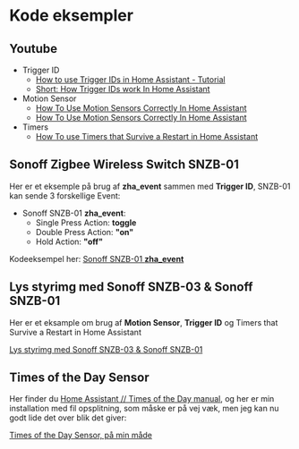 # Kode eksempler

## Youtube

* Trigger ID
  * [How to use Trigger IDs in Home Assistant - Tutorial](https://www.youtube.com/watch?v=fE_MYcXYwMI "Smart Home Junkie")
  * [Short: How Trigger IDs work In Home Assistant](https://www.youtube.com/watch?v=xq6-WMbqElk "Smart Home Junkie")
* Motion Sensor
  * [How To Use Motion Sensors Correctly In Home Assistant](https://www.youtube.com/watch?v=m_fbo_Co-TU "Smart Home Junkie")  
  * [How To Use Motion Sensors Correctly In Home Assistant](https://www.youtube.com/watch?v=m_fbo_Co-TU&list=PLKuGrHcHLKMhNW_atbfztVJAbO_L6Osgy "Smart Home Junkie")
* Timers
  * [How To use Timers that Survive a Restart in Home Assistant](https://www.youtube.com/watch?v=usg8cB8sd8E "Smart Home Junkie")
  
## Sonoff Zigbee Wireless Switch SNZB-01

Her er et eksemple på brug af **zha_event** sammen med **Trigger ID**, SNZB-01 kan sende 3 forskellige Event:

* Sonoff SNZB-01 **zha_event**:
  * Single Press Action: **toggle**
  * Double Press Action: **"on"**
  * Hold Action: **"off"**

Kodeeksempel her: [Sonoff SNZB-01 **zha_event**](./Sonoff_SNZB-01.md)

## Lys styrimg med Sonoff SNZB-03 & Sonoff SNZB-01

Her er et eksample om brug af **Motion Sensor**, **Trigger ID** og Timers that Survive a Restart in Home Assistant  

[Lys styrimg med Sonoff SNZB-03 & Sonoff SNZB-01](./DemoLysStyrimg.md)

## Times of the Day Sensor

Her finder du [Home Assistant // Times of the Day manual](https://www.home-assistant.io/integrations/tod/), og her er min installation med fil opsplitning, som måske er på vej væk, men jeg kan nu godt lide det over blik det giver:

[Times of the Day Sensor, på min måde](./TimeOfDay.md)  

